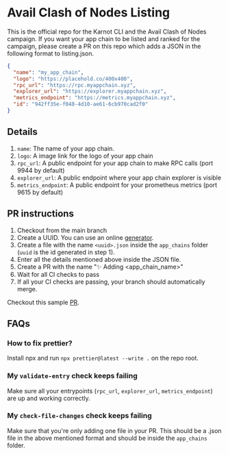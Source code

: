 # Avail Clash of Nodes Listing

This is the official repo for the Karnot CLI and the Avail Clash of Nodes campaign. If you want your app chain
to be listed and ranked for the campaign, please create a PR on this repo which adds a JSON in the following
format to listing.json.

```json
{
  "name": "my_app_chain",
  "logo": "https://placehold.co/400x400",
  "rpc_url": "https://rpc.myappchain.xyz",
  "explorer_url": "https://explorer.myappchain.xyz",
  "metrics_endpoint": "https://metrics.myappchain.xyz",
  "id": "942ff35e-f048-4d10-ae61-6cb970cad2f0"
}
```

## Details

1. `name`: The name of your app chain.
2. `logo`: A image link for the logo of your app chain
3. `rpc_url`: A public endpoint for your app chain to make RPC calls (port 9944 by default)
4. `explorer_url`: A public endpoint where your app chain explorer is visible
5. `metrics_endpoint`: A public endpoint for your prometheus metrics (port 9615 by default)

## PR instructions

1. Checkout from the main branch
2. Create a UUID. You can use an online [generator](https://www.uuidgenerator.net/).
3. Create a file with the name `<uuid>.json` inside the `app_chains` folder (`uuid` is the id generated in step 1).
4. Enter all the details mentioned above inside the JSON file.
5. Create a PR with the name "✨ Adding <app_chain_name>"
6. Wait for all CI checks to pass
7. If all your CI checks are passing, your branch should automatically merge.

Checkout this sample [PR](https://github.com/karnotxyz/avail-campaign-listing/pull/195).

## FAQs

### How to fix prettier?

Install npx and run `npx prettier@latest --write .` on the repo root.

### My `validate-entry` check keeps failing

Make sure all your entrypoints (`rpc_url`, `explorer_url`, `metrics_endpoint`) are up and working correctly.

### My `check-file-changes` check keeps failing

Make sure that you're only adding one file in your PR. This should be a .json file in the above mentioned
format and should be inside the `app_chains` folder.
